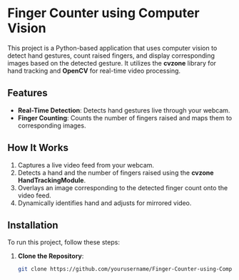 # Finger Counter using Computer Vision

This project is a Python-based application that uses computer vision to detect hand gestures, count raised fingers, and display corresponding images based on the detected gesture. It utilizes the **cvzone** library for hand tracking and **OpenCV** for real-time video processing.

## Features
- **Real-Time Detection**: Detects hand gestures live through your webcam.
- **Finger Counting**: Counts the number of fingers raised and maps them to corresponding images.

## How It Works
1. Captures a live video feed from your webcam.
2. Detects a hand and the number of fingers raised using the **cvzone HandTrackingModule**.
3. Overlays an image corresponding to the detected finger count onto the video feed.
4. Dynamically identifies hand and adjusts for mirrored video.

## Installation
To run this project, follow these steps:

1. **Clone the Repository**:
   ```bash
   git clone https://github.com/yourusername/Finger-Counter-using-Computer-Vision.git
